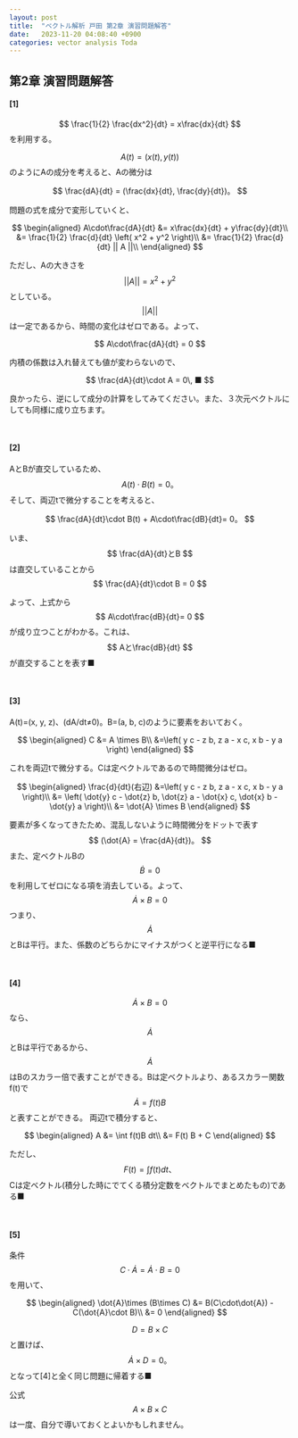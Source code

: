 ```yaml
---
layout: post
title:  "ベクトル解析 戸田 第2章 演習問題解答"
date:   2023-11-20 04:08:40 +0900
categories: vector analysis Toda
---
```


## 第2章 演習問題解答
#### [1]
$$
    \frac{1}{2} \frac{dx^2}{dt} = x\frac{dx}{dt}
$$
を利用する。

$$
    A(t) = (x(t), y(t))
$$
のようにAの成分を考えると、Aの微分は

$$
    \frac{dA}{dt} = (\frac{dx}{dt}, \frac{dy}{dt})。
$$

問題の式を成分で変形していくと、

$$
\begin{aligned}
    A\cdot\frac{dA}{dt}
        &= x\frac{dx}{dt} + y\frac{dy}{dt}\\
        &= \frac{1}{2} \frac{d}{dt} \left( x^2 + y^2 \right)\\
        &= \frac{1}{2} \frac{d}{dt} || A ||\\
\end{aligned}
$$

ただし、Aの大きさを
$$||A|| = x^2 + y^2$$
としている。
$$||A||$$
は一定であるから、時間の変化はゼロである。よって、

$$
  A\cdot\frac{dA}{dt} = 0
$$

内積の係数は入れ替えても値が変わらないので、

$$
  \frac{dA}{dt}\cdot A = 0\, ■
$$

良かったら、逆にして成分の計算をしてみてください。また、３次元ベクトルにしても同様に成り立ちます。

<br>

#### [2]

AとBが直交しているため、
$$
    A(t)\cdot B(t) = 0。
$$
そして、両辺tで微分することを考えると、

$$
    \frac{dA}{dt}\cdot B(t) + A\cdot\frac{dB}{dt}= 0。
$$

いま、
$$
\frac{dA}{dt}とB
$$
は直交していることから
$$
\frac{dA}{dt}\cdot B = 0
$$

よって、上式から
$$
A\cdot\frac{dB}{dt}= 0
$$
が成り立つことがわかる。これは、
$$
Aと\frac{dB}{dt}
$$
が直交することを表す■

<br>

#### [3]

A(t)=(x, y, z)、(dA/dt≠0)。B=(a, b, c)のように要素をおいておく。

$$
\begin{aligned}
C 
&= A \times B\\
&=\left( y c - z b, z a - x c, x b - y a \right)
\end{aligned}
$$

これを両辺tで微分する。Cは定ベクトルであるので時間微分はゼロ。

$$
\begin{aligned}
\frac{d}{dt}(右辺) 
&=\left( y c - z b, z a - x c, x b - y a \right)\\
&=  \left(
        \dot{y} c - \dot{z} b,
        \dot{z} a - \dot{x} c,
        \dot{x} b - \dot{y} a
    \right)\\
&= \dot{A} \times B
\end{aligned}
$$

要素が多くなってきたため、混乱しないように時間微分をドットで表す
$$
(\dot{A} = \frac{dA}{dt})。
$$また、定ベクトルBの
$$
\dot{B} = 0
$$
を利用してゼロになる項を消去している。よって、
$$
\dot{A} \times B = 0
$$
つまり、
$$
\dot{A}
$$
とBは平行。また、係数のどちらかにマイナスがつくと逆平行になる■

<br>

#### [4]

$$
\dot{A}\times B=0
$$
なら、
$$
\dot{A}
$$
とBは平行であるから、
$$
\dot{A}
$$
はBのスカラー倍で表すことができる。Bは定ベクトルより、あるスカラー関数f(t)で
$$
\dot{A} = f(t)B
$$
と表すことができる。
両辺tで積分すると、

$$
\begin{aligned}
    A
    &= \int f(t)B dt\\
    &= F(t) B + C
\end{aligned}
$$

ただし、
$$
F(t) = \int f(t) dt、
$$
Cは定ベクトル(積分した時にでてくる積分定数をベクトルでまとめたもの)である■

<br>

#### [5]

条件
$$
C\cdot\dot{A}
=\dot{A}\cdot B
=0
$$
を用いて、

$$
\begin{aligned}
\dot{A}\times (B\times C)
&= B(C\cdot\dot{A}) - C(\dot{A}\cdot B)\\
&= 0
\end{aligned}
$$

$$
D = B\times C
$$
と置けば、
$$
\dot{A}\times D=0。
$$
となって[4]と全く同じ問題に帰着する■

公式
$$
A\times B\times C
$$
は一度、自分で導いておくとよいかもしれません。
